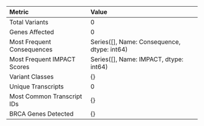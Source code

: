 | Metric                      | Value                                       |
|:----------------------------|:--------------------------------------------|
| Total Variants              | 0                                           |
| Genes Affected              | 0                                           |
| Most Frequent Consequences  | Series([], Name: Consequence, dtype: int64) |
| Most Frequent IMPACT Scores | Series([], Name: IMPACT, dtype: int64)      |
| Variant Classes             | {}                                          |
| Unique Transcripts          | 0                                           |
| Most Common Transcript IDs  | {}                                          |
| BRCA Genes Detected         | {}                                          |
